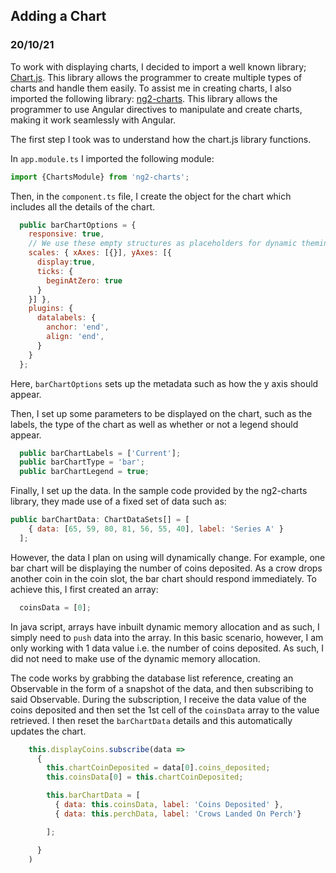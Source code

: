 ## Adding a Chart
### 20/10/21

To work with displaying charts, I decided to import a well known library; [Chart.js](https://www.chartjs.org/). This library allows the programmer to create multiple types of charts and handle them easily. To assist me in creating charts, I also imported the following library: [ng2-charts](https://valor-software.com/ng2-charts/#/BarChart). This library allows the programmer to use Angular directives to manipulate and create charts, making it work seamlessly with Angular. 

The first step I took was to understand how the chart.js library functions. 

In `app.module.ts` I imported the following module: 

```js
import {ChartsModule} from 'ng2-charts';
```

Then, in the `component.ts` file, I create the object for the chart which includes all the details of the chart. 

```js
  public barChartOptions = {
    responsive: true,
    // We use these empty structures as placeholders for dynamic theming.
    scales: { xAxes: [{}], yAxes: [{
      display:true,
      ticks: {
        beginAtZero: true
      }
    }] },
    plugins: {
      datalabels: {
        anchor: 'end',
        align: 'end',
      }
    }
  };
```

Here, `barChartOptions` sets up the metadata such as how the y axis should appear. 

Then, I set up some parameters to be displayed on the chart, such as the labels, the type of the chart as well as whether or not a legend should appear. 
```js
  public barChartLabels = ['Current'];
  public barChartType = 'bar';
  public barChartLegend = true;
```

Finally, I set up the data. In the sample code provided by the ng2-charts library, they made use of a fixed set of data such as:
```js
public barChartData: ChartDataSets[] = [
    { data: [65, 59, 80, 81, 56, 55, 40], label: 'Series A' }
  ];
```

However, the data I plan on using will dynamically change. For example, one bar chart will be displaying the number of coins deposited. As a crow drops another coin in the coin slot, the bar chart should respond immediately. To achieve this, I first created an array:
```js
  coinsData = [0];
```
In java script, arrays have inbuilt dynamic memory allocation and as such, I simply need to `push` data into the array. In this basic scenario, however, I am only working with 1 data value i.e. the number of coins deposited. As such, I did not need to make use of the dynamic memory allocation. 

The code works by grabbing the database list reference, creating an Observable in the form of a snapshot of the data, and then subscribing to said Observable. During the subscription, I receive the data value of the coins deposited and then set the 1st cell of the `coinsData` array to the value retrieved. I then reset the `barChartData` details and this automatically updates the chart. 

```js
    this.displayCoins.subscribe(data =>
      {
        this.chartCoinDeposited = data[0].coins_deposited;
        this.coinsData[0] = this.chartCoinDeposited;

        this.barChartData = [
          { data: this.coinsData, label: 'Coins Deposited' },
          { data: this.perchData, label: 'Crows Landed On Perch'}

        ];

      }
    )
```
